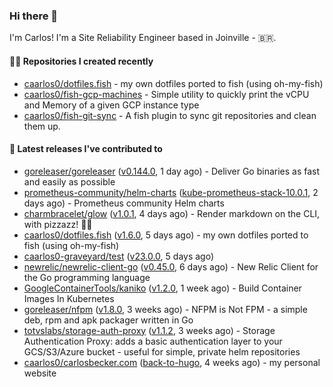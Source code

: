 ### Hi there 👋

I'm Carlos! I'm a Site Reliability Engineer based in Joinville - 🇧🇷.

#### 👨‍💻 Repositories I created recently

- [caarlos0/dotfiles.fish](https://github.com/caarlos0/dotfiles.fish) - my own dotfiles ported to fish (using oh-my-fish)
- [caarlos0/fish-gcp-machines](https://github.com/caarlos0/fish-gcp-machines) - Simple utility to quickly print the vCPU and Memory of a given GCP instance type
- [caarlos0/fish-git-sync](https://github.com/caarlos0/fish-git-sync) - A fish plugin to sync git repositories and clean them up.

#### 🚀 Latest releases I've contributed to

- [goreleaser/goreleaser](https://github.com/goreleaser/goreleaser) ([v0.144.0](https://github.com/goreleaser/goreleaser/releases/tag/v0.144.0), 1 day ago) - Deliver Go binaries as fast and easily as possible
- [prometheus-community/helm-charts](https://github.com/prometheus-community/helm-charts) ([kube-prometheus-stack-10.0.1](https://github.com/prometheus-community/helm-charts/releases/tag/kube-prometheus-stack-10.0.1), 2 days ago) - Prometheus community Helm charts
- [charmbracelet/glow](https://github.com/charmbracelet/glow) ([v1.0.1](https://github.com/charmbracelet/glow/releases/tag/v1.0.1), 4 days ago) - Render markdown on the CLI, with pizzazz! 💅🏻
- [caarlos0/dotfiles.fish](https://github.com/caarlos0/dotfiles.fish) ([v1.6.0](https://github.com/caarlos0/dotfiles.fish/releases/tag/v1.6.0), 5 days ago) - my own dotfiles ported to fish (using oh-my-fish)
- [caarlos0-graveyard/test](https://github.com/caarlos0-graveyard/test) ([v23.0.0](https://github.com/caarlos0-graveyard/test/releases/tag/v23.0.0), 5 days ago)
- [newrelic/newrelic-client-go](https://github.com/newrelic/newrelic-client-go) ([v0.45.0](https://github.com/newrelic/newrelic-client-go/releases/tag/v0.45.0), 6 days ago) - New Relic Client for the Go programming language
- [GoogleContainerTools/kaniko](https://github.com/GoogleContainerTools/kaniko) ([v1.2.0](https://github.com/GoogleContainerTools/kaniko/releases/tag/v1.2.0), 1 week ago) - Build Container Images In Kubernetes
- [goreleaser/nfpm](https://github.com/goreleaser/nfpm) ([v1.8.0](https://github.com/goreleaser/nfpm/releases/tag/v1.8.0), 3 weeks ago) - NFPM is Not FPM - a simple deb, rpm and apk packager written in Go
- [totvslabs/storage-auth-proxy](https://github.com/totvslabs/storage-auth-proxy) ([v1.1.2](https://github.com/totvslabs/storage-auth-proxy/releases/tag/v1.1.2), 3 weeks ago) - Storage Authentication Proxy: adds a basic authentication layer to your GCS/S3/Azure bucket - useful for simple, private helm repositories
- [caarlos0/carlosbecker.com](https://github.com/caarlos0/carlosbecker.com) ([back-to-hugo](https://github.com/caarlos0/carlosbecker.com/releases/tag/back-to-hugo), 4 weeks ago) - my personal website
